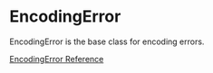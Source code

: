 # EncodingError

EncodingError is the base class for encoding errors.

[EncodingError Reference](http://ruby-doc.org/core-2.5.0/EncodingError.html)